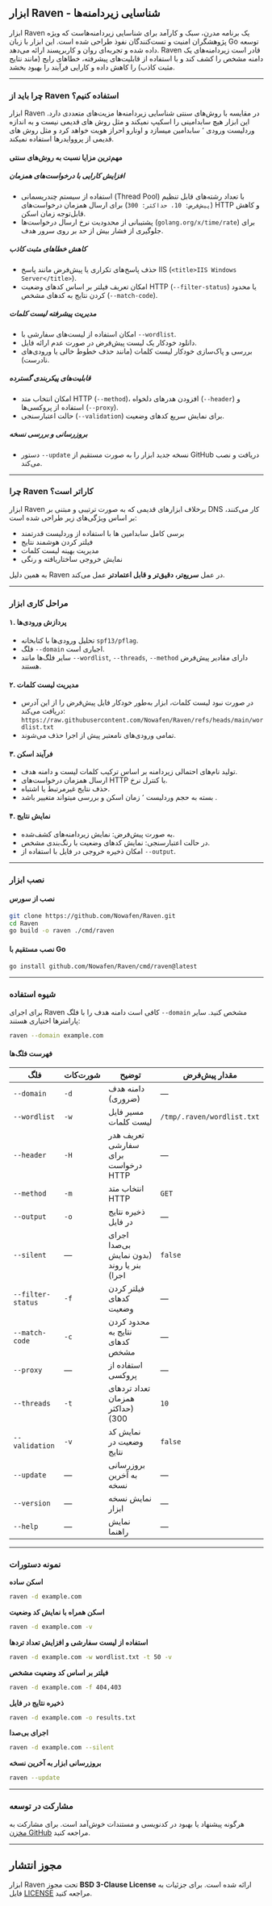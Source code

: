 ## ابزار Raven - شناسایی زیر‌دامنه‌ها  

ابزار Raven یک برنامه مدرن، سبک و کارآمد برای شناسایی زیر‌دامنه‌هاست که ویژه پژوهشگران امنیت و تست‌کنندگان نفوذ طراحی شده است. این ابزار با زبان Go توسعه داده شده و تجربه‌ای روان و کاربرپسند ارائه می‌دهد. Raven قادر است زیر‌دامنه‌های یک دامنه مشخص را کشف کند و با استفاده از قابلیت‌های پیشرفته، خطاهای رایج (مانند نتایج مثبت کاذب) را کاهش داده و کارایی فرآیند را بهبود بخشد.  

---

### چرا باید از Raven استفاده کنیم؟  

ابزار Raven در مقایسه با روش‌های سنتی شناسایی زیر‌دامنه‌ها مزیت‌های متعددی دارد. این ابزار هیچ سابدامینی را اسکیپ نمیکند و مثل روش های قدیمی نیست و به اندازه وردلیست ورودی ٬ سابدامین میسازد و اونارو احراز هویت خواهد کرد و مثل روش های قدیمی از پرووایدرها استفاده نمیکند.  

#### مهم‌ترین مزایا نسبت به روش‌های سنتی  

##### افزایش کارایی با درخواست‌های همزمان  
- استفاده از سیستم چندریسمانی (Thread Pool) با تعداد رشته‌های قابل تنظیم (`پیش‌فرض: 10، حداکثر: 300`) برای ارسال همزمان درخواست‌های HTTP و کاهش قابل‌توجه زمان اسکن.  
- پشتیبانی از محدودیت نرخ ارسال درخواست‌ها (`golang.org/x/time/rate`) برای جلوگیری از فشار بیش از حد بر روی سرور هدف.  

##### کاهش خطاهای مثبت کاذب  
- حذف پاسخ‌های تکراری یا پیش‌فرض مانند پاسخ IIS (`<title>IIS Windows Server</title>`).  
- امکان تعریف فیلتر بر اساس کدهای وضعیت HTTP (`--filter-status`) یا محدود کردن نتایج به کدهای مشخص (`--match-code`).  

##### مدیریت پیشرفته لیست کلمات  
- امکان استفاده از لیست‌های سفارشی با `--wordlist`.  
- دانلود خودکار یک لیست پیش‌فرض در صورت عدم ارائه فایل.  
- بررسی و پاک‌سازی خودکار لیست کلمات (مانند حذف خطوط خالی یا ورودی‌های نادرست).  

##### قابلیت‌های پیکربندی گسترده  
- امکان انتخاب متد HTTP (`--method`)، افزودن هدرهای دلخواه (`--header`) و استفاده از پروکسی‌ها (`--proxy`).  
- حالت اعتبارسنجی (`--validation`) برای نمایش سریع کدهای وضعیت.  

##### بروزرسانی و بررسی نسخه  
- دستور `--update` نسخه جدید ابزار را به صورت مستقیم از GitHub دریافت و نصب می‌کند.  

---

### چرا Raven کاراتر است؟  

ابزار Raven برخلاف ابزارهای قدیمی که به صورت ترتیبی و مبتنی بر DNS کار می‌کنند، بر اساس ویژگی‌های زیر طراحی شده است:  
- برسی کامل سابدامین ها با استفاده از وردلیست قدرتمند
- فیلتر کردن هوشمند نتایج  
- مدیریت بهینه لیست کلمات  
- نمایش خروجی ساختاریافته و رنگی  

به همین دلیل Raven در عمل **سریع‌تر، دقیق‌تر و قابل اعتمادتر** عمل می‌کند.  

---

### مراحل کاری ابزار  

#### ۱. پردازش ورودی‌ها  
- تحلیل ورودی‌ها با کتابخانه `spf13/pflag`.  
- فلگ `--domain` اجباری است.  
- سایر فلگ‌ها مانند `--wordlist`, `--threads`, `--method` دارای مقادیر پیش‌فرض هستند.  

#### ۲. مدیریت لیست کلمات  
- در صورت نبود لیست کلمات، ابزار به‌طور خودکار فایل پیش‌فرض را از این آدرس دریافت می‌کند:  
  `https://raw.githubusercontent.com/Nowafen/Raven/refs/heads/main/wordlist.txt`  
- تمامی ورودی‌های نامعتبر پیش از اجرا حذف می‌شوند.  

#### ۳. فرآیند اسکن  
- تولید نام‌های احتمالی زیر‌دامنه بر اساس ترکیب کلمات لیست و دامنه هدف.  
- ارسال همزمان درخواست‌های HTTP با کنترل نرخ.  
- حذف نتایج غیرمرتبط یا اشتباه.  
- بسته به حجم وردلیست ٬ زمان اسکن و بررسی میتواند متغییر باشد .
#### ۴. نمایش نتایج  
- به صورت پیش‌فرض: نمایش زیر‌دامنه‌های کشف‌شده.  
- در حالت اعتبارسنجی: نمایش کدهای وضعیت با رنگ‌بندی مشخص.  
- امکان ذخیره خروجی در فایل با استفاده از `--output`.  

---

### نصب ابزار  

#### نصب از سورس  
```bash
git clone https://github.com/Nowafen/Raven.git
cd Raven
go build -o raven ./cmd/raven
```  

#### نصب مستقیم با Go  
```bash
go install github.com/Nowafen/Raven/cmd/raven@latest
```  

---

### شیوه استفاده  

برای اجرای Raven کافی است دامنه هدف را با فلگ `--domain` مشخص کنید. سایر پارامترها اختیاری هستند:  

```bash
raven --domain example.com
```  

#### فهرست فلگ‌ها  

| فلگ              | شورت‌کات | توضیح                                         | مقدار پیش‌فرض                 |
|------------------|----------|-----------------------------------------------|-------------------------------|
| `--domain`       | `-d`     | دامنه هدف (ضروری)                            | —                             |
| `--wordlist`     | `-w`     | مسیر فایل لیست کلمات                         | `/tmp/.raven/wordlist.txt`    |
| `--header`       | `-H`     | تعریف هدر سفارشی برای درخواست HTTP           | —                             |
| `--method`       | `-m`     | انتخاب متد HTTP                               | `GET`                         |
| `--output`       | `-o`     | ذخیره نتایج در فایل                           | —                             |
| `--silent`       | —        | اجرای بی‌صدا (بدون نمایش بنر یا روند اجرا)   | `false`                       |
| `--filter-status`| `-f`     | فیلتر کردن کدهای وضعیت                       | —                             |
| `--match-code`   | `-c`     | محدود کردن نتایج به کدهای مشخص               | —                             |
| `--proxy`        | —        | استفاده از پروکسی                            | —                             |
| `--threads`      | `-t`     | تعداد تردهای همزمان (حداکثر 300)             | `10`                          |
| `--validation`   | `-v`     | نمایش کد وضعیت در نتایج                      | `false`                       |
| `--update`       | —        | بروزرسانی به آخرین نسخه                      | —                             |
| `--version`      | —        | نمایش نسخه ابزار                             | —                             |
| `--help`         | —        | نمایش راهنما                                  | —                             |

---

### نمونه دستورات  

**اسکن ساده**  
```bash
raven -d example.com
```  

**اسکن همراه با نمایش کد وضعیت**  
```bash
raven -d example.com -v
```  

**استفاده از لیست سفارشی و افزایش تعداد تردها**  
```bash
raven -d example.com -w wordlist.txt -t 50 -v
```  

**فیلتر بر اساس کد وضعیت مشخص**  
```bash
raven -d example.com -f 404,403 
```  

**ذخیره نتایج در فایل**  
```bash
raven -d example.com -o results.txt
```  

**اجرای بی‌صدا**  
```bash
raven -d example.com --silent
```  

**بروزرسانی ابزار به آخرین نسخه**  
```bash
raven --update
```  

---

### مشارکت در توسعه  
هرگونه پیشنهاد یا بهبود در کدنویسی و مستندات خوش‌آمد است. برای مشارکت به [مخزن GitHub](https://github.com/Nowafen/Raven) مراجعه کنید.  

---

## مجوز انتشار  
ابزار Raven تحت مجوز **BSD 3-Clause License** ارائه شده است. برای جزئیات به فایل [LICENSE](LICENSE) مراجعه کنید.  
